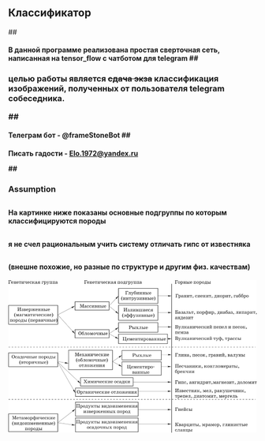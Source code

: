 ## Классификатор 
##<h4> В данной программе реализована простая сверточная сеть, написанная на tensor_flow с чатботом для telegram
##<h3> целью работы является ~~сдача экза~~ классификация изображений, полученных от пользователя telegram собеседника.

##<h4>Телеграм бот - @frameStoneBot
##<h4>Писать гадости - Elo.1972@yandex.ru

##<H3>Assumption </H3>
  ## <h4>На картинке ниже показаны основные подгруппы по которым классифицируются породы </h4>
## <h4>я не счел рациональным учить систему отличать гипс от известняка</h4>
## <h4>(внешне похожие, но разные по структуре и другим физ. качествам)</h4>
![классификация.png](классификация.png)
